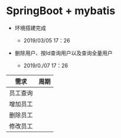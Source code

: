 # SpringBoot + mybatis
+ 环境搭建完成 
    + 2019/03/05 17：26

+ 删除用户、按Id查询用户以及查询全量用户
    + 2019/0./07 17：26
    

| 需求 | 周期 |
| :------: | :------: |
| 员工查询 |  |
| 增加员工 |  |
| 删除员工 |  |
| 修改员工 |  |